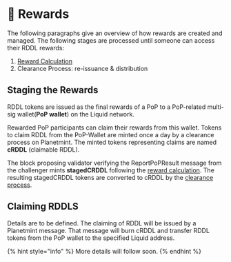 # 🌈 Rewards

The following paragraphs give an overview of how rewards are created and managed. The following stages are processed until someone can access their RDDL rewards:

1. [Reward Calculation](./)
2. Clearance Process: re-issuance & distribution

## Staging the Rewards

RDDL tokens are issued as the final rewards of a PoP to a PoP-related multi-sig wallet(**PoP wallet**) on the Liquid network.

Rewarded PoP participants can claim their rewards from this wallet. Tokens to claim RDDL from the PoP-Wallet are minted once a day by a clearance process on Planetmint. The minted tokens representing claims are named **cRDDL** (claimable RDDL).

The block proposing validator verifying the ReportPoPResult message from the challenger mints **stagedCRDDL** following the [reward calculation](reward-calculation.md). The resulting stagedCRDDL tokens are converted to cRDDL by the [clearance process](./#daily-clearance-process).

## Claiming RDDLS

Details are to be defined. The claiming of RDDL will be issued by a Planetmint message. That message will burn cRDDL and transfer RDDL tokens from the PoP wallet to the specified Liquid address.

{% hint style="info" %}
More details will follow soon.
{% endhint %}

##
